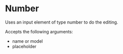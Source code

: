 # Number

Uses an input element of type number to do the editing.

Accepts the following arguments:

- name or model
- placeholder